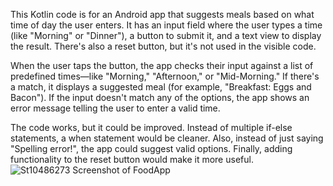 This Kotlin code is for an Android app that suggests meals based on what time of day the user enters. It has an input field where the user types a time (like "Morning" or "Dinner"), a button to submit it, and a text view to display the result. There's also a reset button, but it's not used in the visible code.

When the user taps the button, the app checks their input against a list of predefined times—like "Morning," "Afternoon," or "Mid-Morning." If there's a match, it displays a suggested meal (for example, "Breakfast: Eggs and Bacon"). If the input doesn't match any of the options, the app shows an error message telling the user to enter a valid time.

The code works, but it could be improved. Instead of multiple if-else statements, a when statement would be cleaner. Also, instead of just saying "Spelling error!", the app could suggest valid options. Finally, adding functionality to the reset button would make it more useful.
![St10486273 Screenshot of FoodApp](https://github.com/user-attachments/assets/8fa4d972-c402-4d5d-9164-bb78dc136a05)
